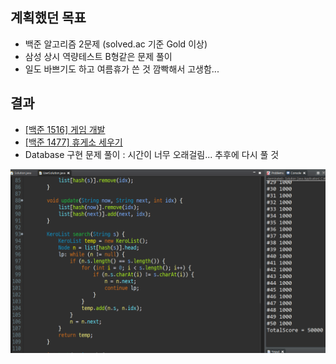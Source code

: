 ## 계획했던 목표
- 백준 알고리즘 2문제 (solved.ac 기준 Gold 이상)
- 삼성 상시 역량테스트 B형같은 문제 풀이
- 일도 바쁘기도 하고 여름휴가 쓴 것 깜빡해서 고생함...

## 결과
- [[백준 1516] 게임 개발](https://blog.naver.com/kerochuu/222055443567)
- [[백준 1477] 휴게소 세우기](https://blog.naver.com/kerochuu/222055467359)
- Database 구현 문제 풀이 : 시간이 너무 오래걸림... 추후에 다시 풀 것
<img src="https://github.com/Road-of-CODEr/stupid-week/blob/master/kerochuu/20200809/%EC%A0%84%ED%99%94%EB%B2%88%ED%98%B8%EB%B6%80.png">

